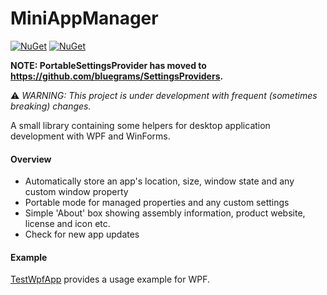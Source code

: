 ﻿# MiniAppManager

[![NuGet](https://img.shields.io/nuget/v/MiniAppManager.WPF.svg?label=nuget+for+WPF&colorB=004880)](https://www.nuget.org/packages/MiniAppManager.WPF/)
[![NuGet](https://img.shields.io/nuget/v/MiniAppManager.WinForms.svg?label=nuget+for+WinForms&colorB=004880)](https://www.nuget.org/packages/MiniAppManager.WinForms/)

**NOTE: PortableSettingsProvider has moved to https://github.com/bluegrams/SettingsProviders.**

⚠️ _WARNING: This project is under development with frequent (sometimes breaking) changes._

A small library containing some helpers for desktop application development with WPF and WinForms.

#### Overview

* Automatically store an app's location, size, window state and any custom window property
* Portable mode for managed properties and any custom settings
* Simple 'About' box showing assembly information, product website, license and icon etc.
* Check for new app updates

#### Example

[TestWpfApp](TestWpfApp/MainWindow.xaml.cs) provides a usage example for WPF.
